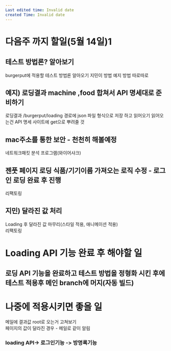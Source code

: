 ```yaml
---
Last edited time: Invalid date
created Time: Invalid date
---
```

# 다음주 까지 할일(5월 14일)1

## **테스트 방법론? 알아보기**

burgerput에 적용할 테스트 방법론 알아오기 지민이 방법 예지 방법 따로따로

## **예지) 로딩결과 machine ,food 합쳐서 API 명세대로 준비하기**

로딩결과 /burgerput/loading 경로에 json 파일 형식으로 저장 하고 읽어오기 읽어오는건 API 명세 사이트에 get으로 뿌려줄 것

## **mac주소를 통한 보안 - 천천히 해볼예정**

네트워크패킷 분석 프로그램(와이어샤크)

## **젠풋 페이지 로딩 식품/기기이름 가져오는 로직 수정 - 로그인 로딩 완료 후 진행**

리팩토링

## **지민) 달라진 값 처리**

Loading 후 달라진 값 마무리(스타일 적용, 애니메이션 적용)  
리팩토링  

# Loading API 기능 완료 후 해야할 일

## **로딩 API 기능을 완료하고 테스트 방법을 정형화 시킨 후에 테스트 적용후 메인 branch에 머지(자동 빌드)**

# 나중에 적용시키면 좋을 일

메일에 결과값 root로 오는거 고쳐보기  
페이지의 값이 달라진 경우 - 메일로 같이 알림  

### **loading API-> 로그인기능 -> 방명록기능**